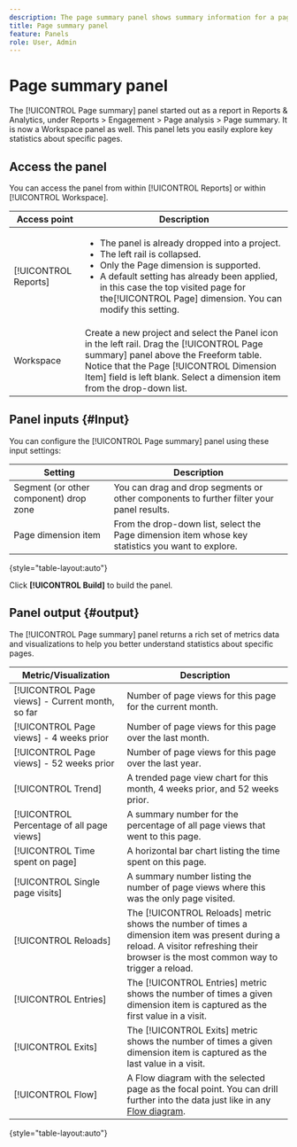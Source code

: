 ```yaml
---
description: The page summary panel shows summary information for a page of your choosing.
title: Page summary panel
feature: Panels
role: User, Admin
---
```


# Page summary panel

The [!UICONTROL Page summary] panel started out as a report in Reports & Analytics, under Reports > Engagement > Page analysis > Page summary. It is now a Workspace panel as well. This panel lets you easily explore key statistics about specific pages.

## Access the panel

You can access the panel from within [!UICONTROL Reports] or within [!UICONTROL Workspace].

| Access point | Description |
| --- | --- |
| [!UICONTROL Reports] | <ul><li>The panel is already dropped into a project.</li><li>The left rail is collapsed.</li><li>Only the Page dimension is supported.</li><li>A default setting has already been applied, in this case the top visited page for the[!UICONTROL Page] dimension. You can modify this setting.</li></ul> |
| Workspace | Create a new project and select the Panel icon in the left rail. Drag the [!UICONTROL Page summary] panel above the Freeform table. Notice that the Page [!UICONTROL Dimension Item] field is left blank. Select a dimension item from the drop-down list. |

## Panel inputs {#Input}

You can configure the [!UICONTROL Page summary] panel using these input settings:

| Setting | Description |
| --- | --- |
| Segment (or other component) drop zone | You can drag and drop segments or other components to further filter your panel results. |
| Page dimension item | From the drop-down list, select the Page dimension item whose key statistics you want to explore. |

{style="table-layout:auto"}

Click **[!UICONTROL Build]** to build the panel.

## Panel output {#output}

The [!UICONTROL Page summary] panel returns a rich set of metrics data and visualizations to help you better understand statistics about specific pages.

| Metric/Visualization | Description |
| --- | --- |
| [!UICONTROL Page views] - Current month, so far | Number of page views for this page for the current month. |
| [!UICONTROL Page views] - 4 weeks prior | Number of page views for this page over the last month. |
| [!UICONTROL Page views] - 52 weeks prior | Number of page views for this page over the last year. |
| [!UICONTROL Trend] | A trended page view chart for this month, 4 weeks prior, and 52 weeks prior. |
| [!UICONTROL Percentage of all page views] | A summary number for the percentage of all page views that went to this page. |
| [!UICONTROL Time spent on page] | A horizontal bar chart listing the time spent on this page. |
| [!UICONTROL Single page visits] | A summary number listing the number of page views where this was the only page visited. |
| [!UICONTROL Reloads] | The [!UICONTROL Reloads] metric shows the number of times a dimension item was present during a reload. A visitor refreshing their browser is the most common way to trigger a reload. |
| [!UICONTROL Entries] | The [!UICONTROL Entries] metric shows the number of times a given dimension item is captured as the first value in a visit. |
| [!UICONTROL Exits] | The [!UICONTROL Exits] metric shows the number of times a given dimension item is captured as the last value in a visit.  |
| [!UICONTROL Flow] | A Flow diagram with the selected page as the focal point. You can drill further into the data just like in any [Flow diagram](/help/analyze/analysis-workspace/visualizations/c-flow/creating-flow-report.md). |

{style="table-layout:auto"}
